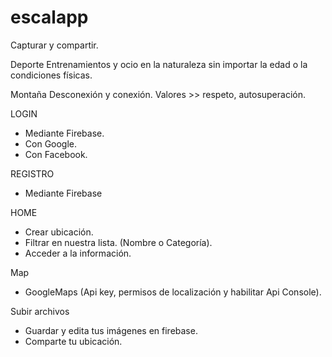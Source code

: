 # escalapp
Capturar y compartir.

Deporte
Entrenamientos y ocio en la naturaleza sin
importar la edad o la condiciones físicas.

Montaña
Desconexión y conexión. Valores >> respeto,
autosuperación.

LOGIN
- Mediante Firebase.
- Con Google.
- Con Facebook.

REGISTRO
- Mediante Firebase

HOME
- Crear ubicación.
- Filtrar en nuestra lista.
(Nombre o Categoría).
- Acceder a la información.

Map
- GoogleMaps (Api key, permisos de
localización y habilitar Api
Console).

Subir archivos
- Guardar y edita tus imágenes en
firebase.
- Comparte tu ubicación.
